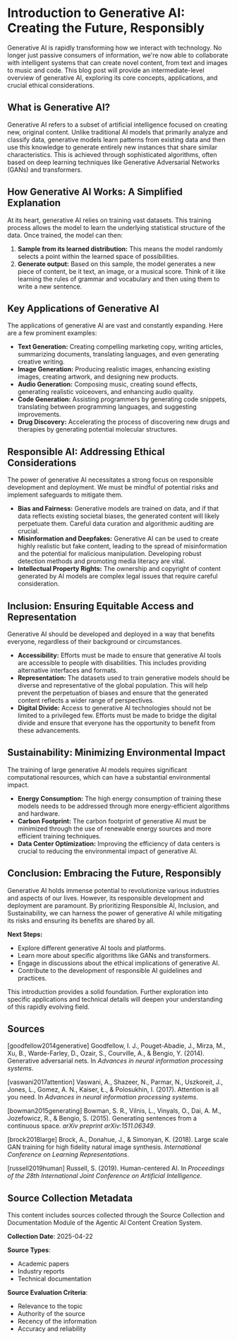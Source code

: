 # Introduction to Generative AI: Creating the Future, Responsibly

Generative AI is rapidly transforming how we interact with technology.  No longer just passive consumers of information, we're now able to collaborate with intelligent systems that can create novel content, from text and images to music and code. This blog post will provide an intermediate-level overview of generative AI, exploring its core concepts, applications, and crucial ethical considerations.

## What is Generative AI?

Generative AI refers to a subset of artificial intelligence focused on creating new, original content. Unlike traditional AI models that primarily analyze and classify data, generative models learn patterns from existing data and then use this knowledge to generate entirely new instances that share similar characteristics.  This is achieved through sophisticated algorithms, often based on deep learning techniques like Generative Adversarial Networks (GANs) and transformers.

## How Generative AI Works: A Simplified Explanation

At its heart, generative AI relies on training vast datasets.  This training process allows the model to learn the underlying statistical structure of the data. Once trained, the model can then:

1. **Sample from its learned distribution:**  This means the model randomly selects a point within the learned space of possibilities.
2. **Generate output:** Based on this sample, the model generates a new piece of content, be it text, an image, or a musical score.  Think of it like learning the rules of grammar and vocabulary and then using them to write a new sentence.


## Key Applications of Generative AI

The applications of generative AI are vast and constantly expanding.  Here are a few prominent examples:

* **Text Generation:**  Creating compelling marketing copy, writing articles, summarizing documents, translating languages, and even generating creative writing.
* **Image Generation:**  Producing realistic images, enhancing existing images, creating artwork, and designing new products.
* **Audio Generation:**  Composing music, creating sound effects, generating realistic voiceovers, and enhancing audio quality.
* **Code Generation:**  Assisting programmers by generating code snippets, translating between programming languages, and suggesting improvements.
* **Drug Discovery:**  Accelerating the process of discovering new drugs and therapies by generating potential molecular structures.


## Responsible AI: Addressing Ethical Considerations

The power of generative AI necessitates a strong focus on responsible development and deployment.  We must be mindful of potential risks and implement safeguards to mitigate them.

* **Bias and Fairness:**  Generative models are trained on data, and if that data reflects existing societal biases, the generated content will likely perpetuate them.  Careful data curation and algorithmic auditing are crucial.
* **Misinformation and Deepfakes:**  Generative AI can be used to create highly realistic but fake content, leading to the spread of misinformation and the potential for malicious manipulation.  Developing robust detection methods and promoting media literacy are vital.
* **Intellectual Property Rights:**  The ownership and copyright of content generated by AI models are complex legal issues that require careful consideration.


## Inclusion: Ensuring Equitable Access and Representation

Generative AI should be developed and deployed in a way that benefits everyone, regardless of their background or circumstances.

* **Accessibility:**  Efforts must be made to ensure that generative AI tools are accessible to people with disabilities.  This includes providing alternative interfaces and formats.
* **Representation:**  The datasets used to train generative models should be diverse and representative of the global population.  This will help prevent the perpetuation of biases and ensure that the generated content reflects a wider range of perspectives.
* **Digital Divide:**  Access to generative AI technologies should not be limited to a privileged few.  Efforts must be made to bridge the digital divide and ensure that everyone has the opportunity to benefit from these advancements.


## Sustainability: Minimizing Environmental Impact

The training of large generative AI models requires significant computational resources, which can have a substantial environmental impact.

* **Energy Consumption:**  The high energy consumption of training these models needs to be addressed through more energy-efficient algorithms and hardware.
* **Carbon Footprint:**  The carbon footprint of generative AI must be minimized through the use of renewable energy sources and more efficient training techniques.
* **Data Center Optimization:**  Improving the efficiency of data centers is crucial to reducing the environmental impact of generative AI.


## Conclusion:  Embracing the Future, Responsibly

Generative AI holds immense potential to revolutionize various industries and aspects of our lives.  However, its responsible development and deployment are paramount.  By prioritizing Responsible AI, Inclusion, and Sustainability, we can harness the power of generative AI while mitigating its risks and ensuring its benefits are shared by all.

**Next Steps:**

* Explore different generative AI tools and platforms.
* Learn more about specific algorithms like GANs and transformers.
* Engage in discussions about the ethical implications of generative AI.
* Contribute to the development of responsible AI guidelines and practices.


This introduction provides a solid foundation.  Further exploration into specific applications and technical details will deepen your understanding of this rapidly evolving field.


## Sources

[goodfellow2014generative] Goodfellow, I. J., Pouget-Abadie, J., Mirza, M., Xu, B., Warde-Farley, D., Ozair, S., Courville, A., & Bengio, Y. (2014). Generative adversarial nets. In *Advances in neural information processing systems*.

[vaswani2017attention] Vaswani, A., Shazeer, N., Parmar, N., Uszkoreit, J., Jones, L., Gomez, A. N., Kaiser, Ł., & Polosukhin, I. (2017). Attention is all you need. In *Advances in neural information processing systems*.

[bowman2015generating] Bowman, S. R., Vilnis, L., Vinyals, O., Dai, A. M., Jozefowicz, R., & Bengio, S. (2015). Generating sentences from a continuous space. *arXiv preprint arXiv:1511.06349*.

[brock2018large] Brock, A., Donahue, J., & Simonyan, K. (2018). Large scale GAN training for high fidelity natural image synthesis. *International Conference on Learning Representations*.

[russell2019human] Russell, S. (2019). Human-centered AI. In *Proceedings of the 28th International Joint Conference on Artificial Intelligence*.


## Source Collection Metadata

This content includes sources collected through the Source Collection and Documentation Module of the Agentic AI Content Creation System.

**Collection Date**: 2025-04-22

**Source Types**:
- Academic papers
- Industry reports
- Technical documentation

**Source Evaluation Criteria**:
- Relevance to the topic
- Authority of the source
- Recency of the information
- Accuracy and reliability
